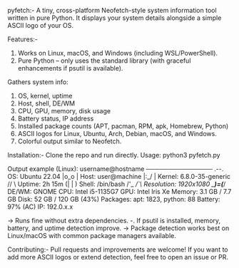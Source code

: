pyfetch:-
A tiny, cross-platform Neofetch-style system information tool written in pure Python.
It displays your system details alongside a simple ASCII logo of your OS.

Features:-
1. Works on Linux, macOS, and Windows (including WSL/PowerShell).
2. Pure Python – only uses the standard library (with graceful enhancements if psutil is available).

Gathers system info:
1. OS, kernel, uptime
2. Host, shell, DE/WM
3. CPU, GPU, memory, disk usage
4. Battery status, IP address
5. Installed package counts (APT, pacman, RPM, apk, Homebrew, Python)
5. ASCII logos for Linux, Ubuntu, Arch, Debian, macOS, and Windows.
6. Colorful output similar to Neofetch.

Installation:-
Clone the repo and run directly.
Usage:
python3 pyfetch.py

Output example (Linux):
username@hostname
───────────────
        .--.         OS: Ubuntu 22.04
       |o_o |        Host: user@machine
       |:_/ |        Kernel: 6.8.0-35-generic
      //   \\        Uptime: 2h 15m
     (|     | )      Shell: /bin/bash
    /'\_   _/`\      Resolution: 1920x1080
    \___)=(___/      DE/WM: GNOME
                     CPU: Intel i5-1135G7
                     GPU: Intel Iris Xe
                     Memory: 3.1 GB / 7.7 GB
                     Disk: 52 GB / 120 GB (43%)
                     Packages: apt: 1823, python: 88
                     Battery: 97% (AC)
                     IP: 192.0.x.x

-> Runs fine without extra dependencies.
-. If psutil is installed, memory, battery, and uptime detection improve.
-> Package detection works best on Linux/macOS with common package managers available.

Contributing:-
Pull requests and improvements are welcome!
If you want to add more ASCII logos or extend detection, feel free to open an issue or PR.
